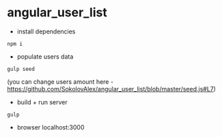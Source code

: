 # angular_user_list

- install dependencies

```
npm i
```

- populate users data

```
gulp seed
```

(you can change users amount here - https://github.com/SokolovAlex/angular_user_list/blob/master/seed.js#L7)

- build + run server

```
gulp
```

- browser localhost:3000

